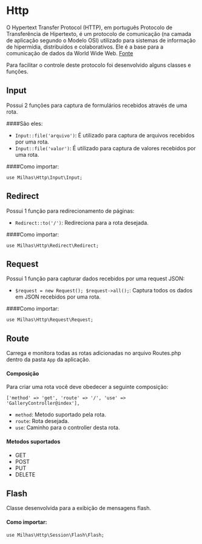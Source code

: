 # Http

O Hypertext Transfer Protocol (HTTP), em português Protocolo de Transferência de Hipertexto, é um protocolo de comunicação (na camada de aplicação segundo o Modelo OSI) utilizado para sistemas de informação de hipermídia, distribuídos e colaborativos. Ele é a base para a comunicação de dados da World Wide Web.
[Fonte](https://pt.wikipedia.org/wiki/Hypertext_Transfer_Protocol)

Para facilitar o controle deste protocolo foi desenvolvido alguns classes e funções.

## Input

Possui 2 funções para captura de formulários recebidos através de uma rota.

####São eles:

- `Input::file('arquivo')`: É utilizado para captura de arquivos recebidos por uma rota.
- `Input::file('valor')`: É utilizado para captura de valores recebidos por uma rota.

####Como importar:
```
use Milhas\Http\Input\Input;
```

## Redirect

Possui 1 função para redirecionamento de páginas:

- `Redirect::to('/')`: Redireciona para a rota desejada.

####Como importar:

```
use Milhas\Http\Redirect\Redirect;
```

## Request

Possui 1 função para capturar dados recebidos por uma request JSON:

- `$request = new Request(); $request->all();`: Captura todos os dados em JSON recebidos por uma rota.
 
####Como importar:

```
use Milhas\Http\Request\Request;
```

## Route

Carrega e monitora todas as rotas adicionadas no arquivo Routes.php dentro da pasta `App` da aplicação.

#### Composição

Para criar uma rota você deve obedecer a seguinte composição:

```
['method' => 'get', 'route' => '/', 'use' => 'GalleryController@index'],
```
- `method`: Metodo suportado pela rota.
- `route`: Rota desejada.
- `use`: Caminho para o controller desta rota.

#### Metodos suportados

- GET
- POST
- PUT
- DELETE

## Flash

Classe desenvolvida para a exibição de mensagens flash.


#### Como importar:

```
use Milhas\Http\Session\Flash\Flash;
```



